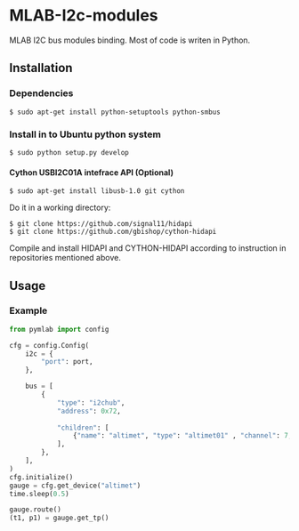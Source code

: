 MLAB-I2c-modules
================

MLAB I2C bus modules binding. Most of code is writen in Python. 


Installation
------------

### Dependencies

    $ sudo apt-get install python-setuptools python-smbus

### Install in to Ubuntu python system

    $ sudo python setup.py develop

#### Cython USBI2C01A intefrace API (Optional)

    $ sudo apt-get install libusb-1.0 git cython
   
Do it in a working directory:

    $ git clone https://github.com/signal11/hidapi
    $ git clone https://github.com/gbishop/cython-hidapi
  
Compile and install HIDAPI and CYTHON-HIDAPI according to instruction in repositories mentioned above.


Usage
-----

### Example

```python
from pymlab import config

cfg = config.Config(
    i2c = {
        "port": port,
    },

    bus = [
        {
            "type": "i2chub",
            "address": 0x72,
            
            "children": [
                {"name": "altimet", "type": "altimet01" , "channel": 7, },   
            ],
        },
    ],
)
cfg.initialize()
gauge = cfg.get_device("altimet")
time.sleep(0.5)

gauge.route()
(t1, p1) = gauge.get_tp()

```


